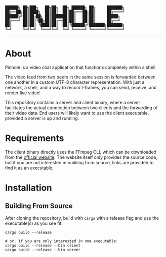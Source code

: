 ```
██████╗ ██╗███╗   ██╗██╗  ██╗ ██████╗ ██╗     ███████╗
██╔══██╗██║████╗  ██║██║  ██║██╔═══██╗██║     ██╔════╝
██████╔╝██║██╔██╗ ██║███████║██║   ██║██║     █████╗  
██╔═══╝ ██║██║╚██╗██║██╔══██║██║   ██║██║     ██╔══╝  
██║     ██║██║ ╚████║██║  ██║╚██████╔╝███████╗███████╗
╚═╝     ╚═╝╚═╝  ╚═══╝╚═╝  ╚═╝ ╚═════╝ ╚══════╝╚══════╝
```

---

# About

Pinhole is a video chat application that functions completely within a shell.

The video feed from two peers in the same session is forwarded between one another in a custom UTF-8 character representation. With just a network, a shell, and a way to record I-frames, you can send, receive, and render live video!

This repository contains a server and client binary, where a server facilitates the actual connection between two clients and the forwarding of their video data. End users will likely want to use the client executable, provided a server is up and running.

# Requirements

The client binary directly uses the FFmpeg CLI, which can be downloaded from the [official website](https://ffmpeg.org/download.html). The website itself only provides the source code, but if you are not interested in building from source, links are provided to find it as an executable.

# Installation

## Building From Source

After cloning the repository, build with `cargo` with a release flag and use the executable(s) as you see fit:

```shell
cargo build --release

# or, if you are only interested in one executable:
cargo build --release --bin client
cargo build --release --bin server
```
